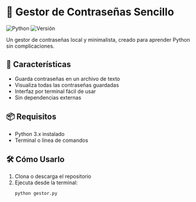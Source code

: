 # 🔐 Gestor de Contraseñas Sencillo

![Python](https://img.shields.io/badge/Python-3.x-blue?logo=python)
![Versión](https://img.shields.io/badge/Versión-1.0-green)

Un gestor de contraseñas local y minimalista, creado para aprender Python sin complicaciones.

## 🚀 Características
- Guarda contraseñas en un archivo de texto
- Visualiza todas las contraseñas guardadas
- Interfaz por terminal fácil de usar
- Sin dependencias externas

## 📦 Requisitos
- Python 3.x instalado
- Terminal o línea de comandos

## 🛠️ Cómo Usarlo
1. Clona o descarga el repositorio
2. Ejecuta desde la terminal:
   ```bash
   python gestor.py